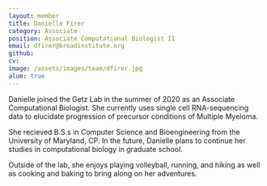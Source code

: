 ```yaml
---
layout: member
title: Danielle Firer
category: Associate
position: Associate Computational Biologist II
email: dfirer@broadinstitute.org
github: 
cv:
image: /assets/images/team/dfirer.jpg
alum: true
---
```


Danielle joined the Getz Lab in the summer of 2020 as an Associate Computational Biologist. She currently uses single cell RNA-sequencing data to elucidate progression of precursor conditions of Multiple Myeloma.

She recieved B.S.s in Computer Science and Bioengineering from the University of Maryland, CP. In the future, Danielle plans to continue her studies in computational biology in graduate school.

Outside of the lab, she enjoys playing volleyball, running, and hiking as well as cooking and baking to bring along on her adventures.

